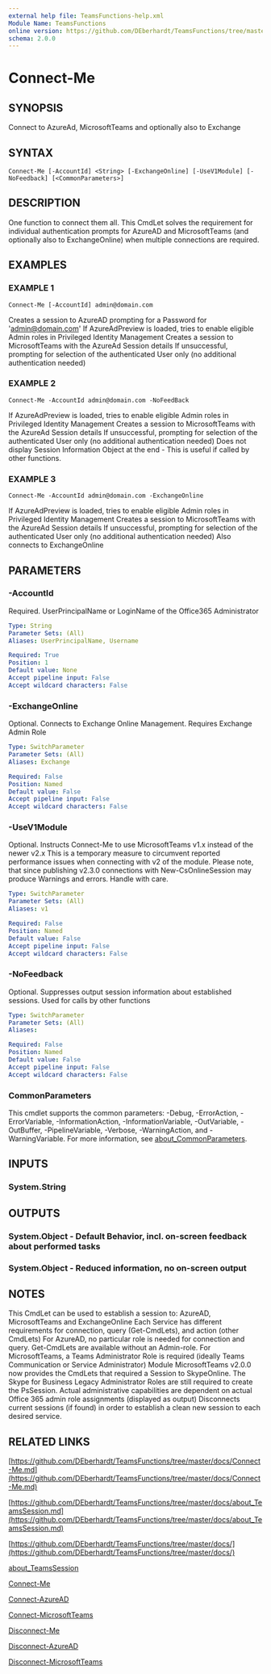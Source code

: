 ```yaml
---
external help file: TeamsFunctions-help.xml
Module Name: TeamsFunctions
online version: https://github.com/DEberhardt/TeamsFunctions/tree/master/docs/Connect-Me.md
schema: 2.0.0
---
```


# Connect-Me

## SYNOPSIS
Connect to AzureAd, MicrosoftTeams and optionally also to Exchange

## SYNTAX

```
Connect-Me [-AccountId] <String> [-ExchangeOnline] [-UseV1Module] [-NoFeedback] [<CommonParameters>]
```

## DESCRIPTION
One function to connect them all.
This CmdLet solves the requirement for individual authentication prompts for AzureAD and MicrosoftTeams
(and optionally also to ExchangeOnline) when multiple connections are required.

## EXAMPLES

### EXAMPLE 1
```
Connect-Me [-AccountId] admin@domain.com
```

Creates a session to AzureAD prompting for a Password for 'admin@domain.com'
If AzureAdPreview is loaded, tries to enable eligible Admin roles in Privileged Identity Management
Creates a session to MicrosoftTeams with the AzureAd Session details
If unsuccessful, prompting for selection of the authenticated User only (no additional authentication needed)

### EXAMPLE 2
```
Connect-Me -AccountId admin@domain.com -NoFeedBack
```

If AzureAdPreview is loaded, tries to enable eligible Admin roles in Privileged Identity Management
Creates a session to MicrosoftTeams with the AzureAd Session details
If unsuccessful, prompting for selection of the authenticated User only (no additional authentication needed)
Does not display Session Information Object at the end - This is useful if called by other functions.

### EXAMPLE 3
```
Connect-Me -AccountId admin@domain.com -ExchangeOnline
```

If AzureAdPreview is loaded, tries to enable eligible Admin roles in Privileged Identity Management
Creates a session to MicrosoftTeams with the AzureAd Session details
If unsuccessful, prompting for selection of the authenticated User only (no additional authentication needed)
Also connects to ExchangeOnline

## PARAMETERS

### -AccountId
Required.
UserPrincipalName or LoginName of the Office365 Administrator

```yaml
Type: String
Parameter Sets: (All)
Aliases: UserPrincipalName, Username

Required: True
Position: 1
Default value: None
Accept pipeline input: False
Accept wildcard characters: False
```

### -ExchangeOnline
Optional.
Connects to Exchange Online Management.
Requires Exchange Admin Role

```yaml
Type: SwitchParameter
Parameter Sets: (All)
Aliases: Exchange

Required: False
Position: Named
Default value: False
Accept pipeline input: False
Accept wildcard characters: False
```

### -UseV1Module
Optional.
Instructs Connect-Me to use MicrosoftTeams v1.x instead of the newer v2.x
This is a temporary measure to circumvent reported performance issues when connecting with v2 of the module.
Please note, that since publishing v2.3.0 connections with New-CsOnlineSession may produce Warnings and errors.
Handle with care.

```yaml
Type: SwitchParameter
Parameter Sets: (All)
Aliases: v1

Required: False
Position: Named
Default value: False
Accept pipeline input: False
Accept wildcard characters: False
```

### -NoFeedback
Optional.
Suppresses output session information about established sessions.
Used for calls by other functions

```yaml
Type: SwitchParameter
Parameter Sets: (All)
Aliases:

Required: False
Position: Named
Default value: False
Accept pipeline input: False
Accept wildcard characters: False
```

### CommonParameters
This cmdlet supports the common parameters: -Debug, -ErrorAction, -ErrorVariable, -InformationAction, -InformationVariable, -OutVariable, -OutBuffer, -PipelineVariable, -Verbose, -WarningAction, and -WarningVariable. For more information, see [about_CommonParameters](http://go.microsoft.com/fwlink/?LinkID=113216).

## INPUTS

### System.String
## OUTPUTS

### System.Object - Default Behavior, incl. on-screen feedback about performed tasks
### System.Object - Reduced information, no on-screen output
## NOTES
This CmdLet can be used to establish a session to: AzureAD, MicrosoftTeams and ExchangeOnline
Each Service has different requirements for connection, query (Get-CmdLets), and action (other CmdLets)
For AzureAD, no particular role is needed for connection and query.
Get-CmdLets are available without an Admin-role.
For MicrosoftTeams, a Teams Administrator Role is required (ideally Teams Communication or Service Administrator)
Module MicrosoftTeams v2.0.0 now provides the CmdLets that required a Session to SkypeOnline.
The Skype for Business Legacy Administrator Roles are still required to create the PsSession.
Actual administrative capabilities are dependent on actual Office 365 admin role assignments (displayed as output)
Disconnects current sessions (if found) in order to establish a clean new session to each desired service.

## RELATED LINKS

[https://github.com/DEberhardt/TeamsFunctions/tree/master/docs/Connect-Me.md](https://github.com/DEberhardt/TeamsFunctions/tree/master/docs/Connect-Me.md)

[https://github.com/DEberhardt/TeamsFunctions/tree/master/docs/about_TeamsSession.md](https://github.com/DEberhardt/TeamsFunctions/tree/master/docs/about_TeamsSession.md)

[https://github.com/DEberhardt/TeamsFunctions/tree/master/docs/](https://github.com/DEberhardt/TeamsFunctions/tree/master/docs/)

[about_TeamsSession]()

[Connect-Me]()

[Connect-AzureAD]()

[Connect-MicrosoftTeams]()

[Disconnect-Me]()

[Disconnect-AzureAD]()

[Disconnect-MicrosoftTeams]()


